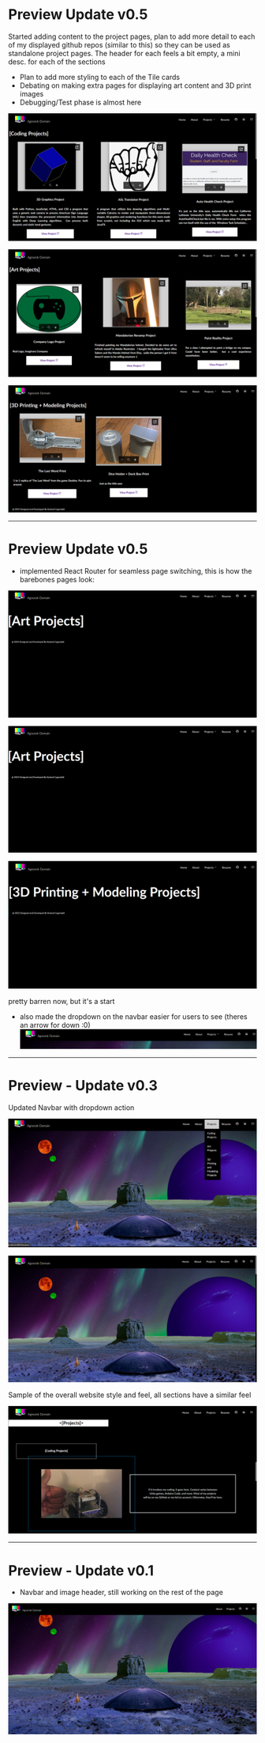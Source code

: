 # Preview Update v0.5
Started adding content to the project pages, plan to add more detail to each of my displayed github repos (similar to this) so they can be used as standalone project pages.
The header for each feels a bit empty, a mini desc. for each of the sections
- Plan to add more styling to each of the Tile cards
- Debating on making extra pages for displaying art content and 3D print images
- Debugging/Test phase is almost here

![p8](img-preview/preview8.png)

![p9](img-preview/preview9.png)

![p10](img-preview/preview10.png)


____________________________________________________________________________________________________
# Preview Update v0.5
- implemented React Router for seamless page switching, this is how the barebones pages look:

![p5](img-preview/preview6.png)

![p6](img-preview/preview6.png)

![p7](img-preview/preview7.png)

pretty barren now, but it's a start

- also made the dropdown on the navbar easier for users to see (theres an arrow for down :0)
![p4](img-preview/preview4.png)



____________________________________________________________________________________________________
# Preview - Update v0.3
Updated Navbar with dropdown action

![p3](img-preview/preview3.png)

![p2](img-preview/preview2.png)

Sample of the overall website style and feel, all sections have a similar feel

![p1](img-preview/preview1.png)



____________________________________________________________________________________________________
# Preview - Update v0.1
- Navbar and image header, still working on the rest of the page

![p](img-preview/preview.png)

